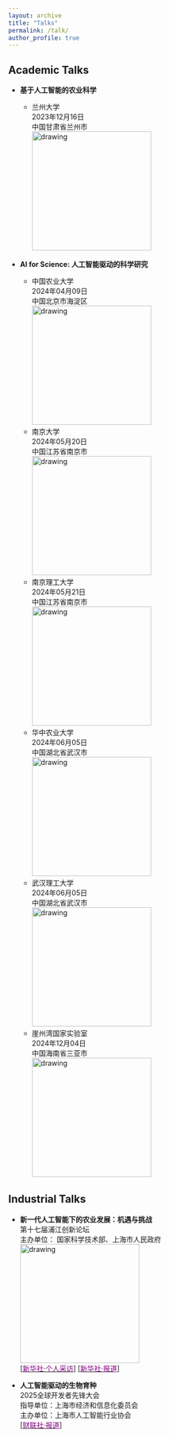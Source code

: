 ```yaml
---
layout: archive
title: "Talks"
permalink: /talk/
author_profile: true
---
```


## Academic Talks
* **基于人工智能的农业科学**  
  + 兰州大学  
    2023年12月16日  
    中国甘肃省兰州市  
   <a><img src="https://eveningdong.github.io/images/lu.jpg" alt="drawing" style="width:240px;"/></a>

* **AI for Science: 人工智能驱动的科学研究**
  + 中国农业大学  
    2024年04月09日  
    中国北京市海淀区  
  <a><img src="https://eveningdong.github.io/images/cau.png" alt="drawing" style="width:240px;"/></a>  
  + 南京大学  
    2024年05月20日  
    中国江苏省南京市  
  <a><img src="https://eveningdong.github.io/images/nju.png" alt="drawing" style="width:240px;"/></a>  
  + 南京理工大学  
    2024年05月21日  
    中国江苏省南京市  
  <a><img src="https://eveningdong.github.io/images/nust.png" alt="drawing" style="width:240px;"/></a>  
  + 华中农业大学  
    2024年06月05日  
    中国湖北省武汉市  
  <a><img src="https://eveningdong.github.io/images/hzau.jpg" alt="drawing" style="width:240px;"/></a>  
  + 武汉理工大学  
    2024年06月05日  
    中国湖北省武汉市  
  <a><img src="https://eveningdong.github.io/images/whut.png" alt="drawing" style="width:240px;"/></a>  
  + 崖州湾国家实验室  
    2024年12月04日  
    中国海南省三亚市  
    <a><img src="https://eveningdong.github.io/images/yzw.jpg" alt="drawing" style="width:240px;"/></a>  
  

## Industrial Talks  
* **新一代人工智能下的农业发展：机遇与挑战**  
  第十七届浦江创新论坛  
  主办单位： 国家科学技术部、上海市人民政府  
  <a><img src="https://eveningdong.github.io/images/pjforum.png" alt="drawing" style="width:240px;"/></a>   
  [[<span style="color:purple">新华社·个人采访</span>]](https://app.xinhuanet.com/news/article.html?articleId=c4587bedd6695594224a497ca8839e37&timestamp=97173)
  [[<span style="color:purple">新华社·报道</span>]](https://h.xinhuaxmt.com/vh512/share/12182960?d=134da0e&channel=weixin)  

* **人工智能驱动的生物育种**   
  2025全球开发者先锋大会  
  指导单位：上海市经济和信息化委员会    
  主办单位：上海市人工智能行业协会  
  [[<span style="color:purple">财联社·报道</span>]](https://www.cls.cn/detail/1950965)